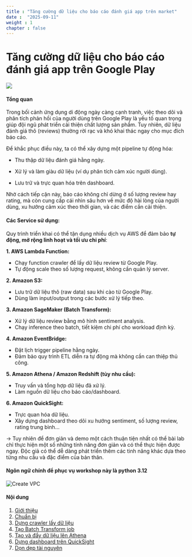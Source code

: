 ```yaml
---
title : "Tăng cường dữ liệu cho báo cáo đánh giá app trên market"
date :  "2025-09-11" 
weight : 1 
chapter : false
---
```


# Tăng cường dữ liệu cho báo cáo đánh giá app trên Google Play

![](https://citgroup.vn/wp-content/uploads/2024/02/app-giao-do-an-1.png)

<!-- ![Create VPC](/images/teleBot.webp?featherlight=false&width=75pc&height=30pc) -->


#### Tổng quan

Trong bối cảnh ứng dụng di động ngày càng cạnh tranh, việc theo dõi và phân tích phản hồi của người dùng trên Google Play là yếu tố quan trọng giúp đội ngũ phát triển cải thiện chất lượng sản phẩm. Tuy nhiên, dữ liệu đánh giá thô (reviews) thường rời rạc và khó khai thác ngay cho mục đích báo cáo.

Để khắc phục điều này, ta có thể xây dựng một pipeline tự động hóa:

- Thu thập dữ liệu đánh giá hằng ngày.

- Xử lý và làm giàu dữ liệu (ví dụ phân tích cảm xúc người dùng).

- Lưu trữ và trực quan hóa trên dashboard.

Nhờ cách tiếp cận này, báo cáo không chỉ dừng ở số lượng review hay rating, mà còn cung cấp cái nhìn sâu hơn về mức độ hài lòng của người dùng, xu hướng cảm xúc theo thời gian, và các điểm cần cải thiện.


#### Các Service sử dụng:

Quy trình triển khai có thể tận dụng nhiều dịch vụ AWS để đảm bảo **tự động, mở rộng linh hoạt và tối ưu chi phí**:

**1. AWS Lambda Function:**  
- Chạy function crawler để lấy dữ liệu review từ Google Play.  
- Tự động scale theo số lượng request, không cần quản lý server.  

**2. Amazon S3:**  
- Lưu trữ dữ liệu thô (raw data) sau khi cào từ Google Play.  
- Dùng làm input/output trong các bước xử lý tiếp theo.  

**3. Amazon SageMaker (Batch Transform):**  
- Xử lý dữ liệu review bằng mô hình sentiment analysis.  
- Chạy inference theo batch, tiết kiệm chi phí cho workload định kỳ.  

**4. Amazon EventBridge:**  
- Đặt lịch trigger pipeline hằng ngày.  
- Đảm bảo quy trình ETL diễn ra tự động mà không cần can thiệp thủ công.  

**5. Amazon Athena / Amazon Redshift (tùy nhu cầu):**  
- Truy vấn và tổng hợp dữ liệu đã xử lý.  
- Làm nguồn dữ liệu cho báo cáo/dashboard.  

**6. Amazon QuickSight:**  
- Trực quan hóa dữ liệu.  
- Xây dựng dashboard theo dõi xu hướng sentiment, số lượng review, rating trung bình…  



→ Tuy nhiên để đơn giản và demo một cách thuận tiện nhất có thể bài lab chỉ thực hiện một số những tính năng đơn giản và có thể thực hiện được ngay. Độc giả có thể dễ dàng phát triển thêm các tinh năng khác dựa theo từng nhu cầu và đặc điểm của bản thân. 

#### Ngôn ngữ chính để phục vụ workshop này là python 3.12

<!-- ![Create VPC](/images/schema.png?featherlight=false&width=90pc) -->
![Create VPC](/images/schema.png)


#### Nội dung

1. [Giới thiệu](1-/)
2. [Chuẩn bị](2-/)
3. [Dựng crawler lấy dữ liệu](3-/) 
5. [Tạo Batch Transform job](4-/)
6. [Tạo và đẩy dữ liệu lên Athena](5-/)
7. [Dựng dashboard trên QuickSight](6/)
8. [Dọn dẹp tài nguyên](7-/)    